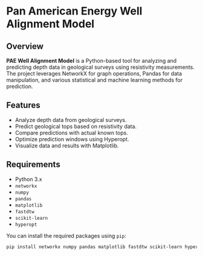 # Pan American Energy Well Alignment Model

## Overview

**PAE Well Alignment Model** is a Python-based tool for analyzing and predicting depth data in geological surveys using resistivity measurements. The project leverages NetworkX for graph operations, Pandas for data manipulation, and various statistical and machine learning methods for prediction.

## Features

- Analyze depth data from geological surveys.
- Predict geological tops based on resistivity data.
- Compare predictions with actual known tops.
- Optimize prediction windows using Hyperopt.
- Visualize data and results with Matplotlib.

## Requirements

- Python 3.x
- `networkx`
- `numpy`
- `pandas`
- `matplotlib`
- `fastdtw`
- `scikit-learn`
- `hyperopt`

You can install the required packages using `pip`:

```bash
pip install networkx numpy pandas matplotlib fastdtw scikit-learn hyperopt
```
